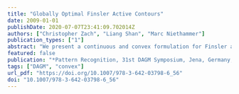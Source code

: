 ```yaml
---
title: "Globally Optimal Finsler Active Contours"
date: 2009-01-01
publishDate: 2020-07-07T23:41:09.702014Z
authors: ["Christopher Zach", "Liang Shan", "Marc Niethammer"]
publication_types: ["1"]
abstract: "We present a continuous and convex formulation for Finsler active contours using seed regions or utilizing a regional bias term. The utilization of general Finsler metrics instead of Riemannian metrics allows the segmentation boundary to favor appropriate locations (e.g. with strong image discontinuities) and suitable directions (e.g. aligned with dark to bright image gradients). Strong edges are not required everywhere along the desired segmentation boundary due to incorporation of a regional bias. The resulting optimization procedure is simple and efficient, and leads to binary segmentation results regardless of the underlying continuous formulation. We demonstrate the proposed method in several examples."
featured: false
publication: "*Pattern Recognition, 31st DAGM Symposium, Jena, Germany, September 9-11, 2009. Proceedings*"
tags: ["DAGM", "convex"]
url_pdf: "https://doi.org/10.1007/978-3-642-03798-6_56"
doi: "10.1007/978-3-642-03798-6_56"
---
```


